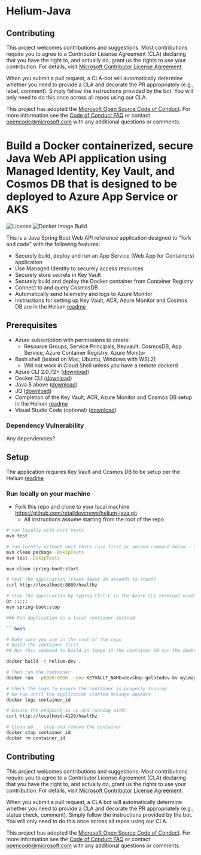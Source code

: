 # Helium-Java

## Contributing

This project welcomes contributions and suggestions.  Most contributions require you to agree to a
Contributor License Agreement (CLA) declaring that you have the right to, and actually do, grant us
the rights to use your contribution. For details, visit [Microsoft Contributor License Agreement](https://cla.opensource.microsoft.com).

When you submit a pull request, a CLA-bot will automatically determine whether you need to provide
a CLA and decorate the PR appropriately (e.g., label, comment). Simply follow the instructions
provided by the bot. You will only need to do this once across all repos using our CLA.

This project has adopted the [Microsoft Open Source Code of Conduct](https://opensource.microsoft.com/codeofconduct/).
For more information see the [Code of Conduct FAQ](https://opensource.microsoft.com/codeofconduct/faq/) or
contact [opencode@microsoft.com](mailto:opencode@microsoft.com) with any additional questions or comments.

# Build a Docker containerized, secure Java Web API application using Managed Identity, Key Vault, and Cosmos DB that is designed to be deployed to Azure App Service or AKS

![License](https://img.shields.io/badge/license-MIT-green.svg)
![Docker Image Build](https://github.com/retaildevcrews/helium-typescript/workflows/Docker%20Image%20Build/badge.svg)

This is a Java Spring Boot Web API reference application designed to "fork and code" with the following features:

- Securely build, deploy and run an App Service (Web App for Containers) application
- Use Managed Identity to securely access resources
- Securely store secrets in Key Vault
- Securely build and deploy the Docker container from Container Registry
- Connect to and query CosmosDB
- Automatically send telemetry and logs to Azure Monitor
- Instructions for setting up Key Vault, ACR, Azure Monitor and Cosmos DB are in the Helium [readme](https://github.com/retaildevcrews/helium)

## Prerequisites

- Azure subscription with permissions to create:
  - Resource Groups, Service Principals, Keyvault, CosmosDB, App Service, Azure Container Registry, Azure Monitor
- Bash shell (tested on Mac, Ubuntu, Windows with WSL2)
  - Will not work in Cloud Shell unless you have a remote dockerd
- Azure CLI 2.0.72+ ([download](https://docs.microsoft.com/en-us/cli/azure/install-azure-cli?view=azure-cli-latest))
- Docker CLI ([download](https://docs.docker.com/install/))
- Java 8 above ([download](https://nodejs.org/en/download/)) 
- JQ ([download](https://stedolan.github.io/jq/download/))
- Completion of the Key Vault, ACR, Azure Monitor and Cosmos DB setup in the Helium [readme](https://github.com/retaildevcrews/helium)
- Visual Studio Code (optional) ([download](https://code.visualstudio.com/download))

### Dependency Vulnerability

Any dependencies?  

## Setup

The application requires Key Vault and Cosmos DB to be setup per the Helium [readme](https://github.com/retaildevcrews/helium)

### Run locally on your machine

- Fork this repo and clone to your local machine  https://github.com/retaildevcrews/helium-java.git 
  - All instructions assume starting from the root of the repo

```bash
# run locally with unit tests
mvn test 

# run locally without unit tests (use first or second command below - they both run)
mvn clean package -DskipTests
mvn test -DskipTests

mvn clean spring-boot:start 

# test the application (takes about 10 seconds to start)
curl http://localhost:8080/healthz

# Stop the application by typing Ctrl-C in the Azure CLI terminal window
Or :::::
mvn spring-boot:stop

### Run application as a local container instead

```bash

# Make sure you are in the root of the repo
# Build the container first 
## Run this command to build an image in the container OR run the docker build command

docker build -t helium-dev .

# Then run the container
docker run  -p8080:8080 --env KEYVAULT_NAME=devshop-gelatodev-kv myimage_name:latest

# Check the logs to ensure the container is properly running
# Re-run until the application started message appears
docker logs container_id

# Ensure the endpoint is up and running with:
curl http://localhost:4120/healthz

# Clean up  - stop and remove the container
docker stop container_id
docker rm container_id

```

## Contributing

This project welcomes contributions and suggestions.  Most contributions require you to agree to a
Contributor License Agreement (CLA) declaring that you have the right to, and actually do, grant us
the rights to use your contribution. For details, visit [Microsoft Contributor License Agreement](https://cla.opensource.microsoft.com).

When you submit a pull request, a CLA bot will automatically determine whether you need to provide
a CLA and decorate the PR appropriately (e.g., status check, comment). Simply follow the instructions
provided by the bot. You will only need to do this once across all repos using our CLA.

This project has adopted the [Microsoft Open Source Code of Conduct](https://opensource.microsoft.com/codeofconduct/).
For more information see the [Code of Conduct FAQ](https://opensource.microsoft.com/codeofconduct/faq/) or
contact [opencode@microsoft.com](mailto:opencode@microsoft.com) with any additional questions or comments.

